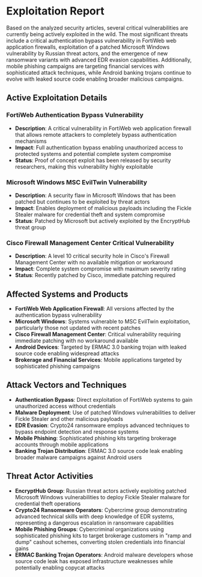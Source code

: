 # Exploitation Report

Based on the analyzed security articles, several critical vulnerabilities are currently being actively exploited in the wild. The most significant threats include a critical authentication bypass vulnerability in FortiWeb web application firewalls, exploitation of a patched Microsoft Windows vulnerability by Russian threat actors, and the emergence of new ransomware variants with advanced EDR evasion capabilities. Additionally, mobile phishing campaigns are targeting financial services with sophisticated attack techniques, while Android banking trojans continue to evolve with leaked source code enabling broader malicious campaigns.

## Active Exploitation Details

### FortiWeb Authentication Bypass Vulnerability
- **Description**: A critical vulnerability in FortiWeb web application firewall that allows remote attackers to completely bypass authentication mechanisms
- **Impact**: Full authentication bypass enabling unauthorized access to protected systems and potential complete system compromise
- **Status**: Proof of concept exploit has been released by security researchers, making this vulnerability highly exploitable

### Microsoft Windows MSC EvilTwin Vulnerability
- **Description**: A security flaw in Microsoft Windows that has been patched but continues to be exploited by threat actors
- **Impact**: Enables deployment of malicious payloads including the Fickle Stealer malware for credential theft and system compromise
- **Status**: Patched by Microsoft but actively exploited by the EncryptHub threat group

### Cisco Firewall Management Center Critical Vulnerability
- **Description**: A level 10 critical security hole in Cisco's Firewall Management Center with no available mitigation or workaround
- **Impact**: Complete system compromise with maximum severity rating
- **Status**: Recently patched by Cisco, immediate patching required

## Affected Systems and Products

- **FortiWeb Web Application Firewall**: All versions affected by the authentication bypass vulnerability
- **Microsoft Windows**: Systems vulnerable to MSC EvilTwin exploitation, particularly those not updated with recent patches
- **Cisco Firewall Management Center**: Critical vulnerability requiring immediate patching with no workaround available
- **Android Devices**: Targeted by ERMAC 3.0 banking trojan with leaked source code enabling widespread attacks
- **Brokerage and Financial Services**: Mobile applications targeted by sophisticated phishing campaigns

## Attack Vectors and Techniques

- **Authentication Bypass**: Direct exploitation of FortiWeb systems to gain unauthorized access without credentials
- **Malware Deployment**: Use of patched Windows vulnerabilities to deliver Fickle Stealer and other malicious payloads
- **EDR Evasion**: Crypto24 ransomware employs advanced techniques to bypass endpoint detection and response systems
- **Mobile Phishing**: Sophisticated phishing kits targeting brokerage accounts through mobile applications
- **Banking Trojan Distribution**: ERMAC 3.0 source code leak enabling broader malware campaigns against Android users

## Threat Actor Activities

- **EncryptHub Group**: Russian threat actors actively exploiting patched Microsoft Windows vulnerabilities to deploy Fickle Stealer malware for credential theft operations
- **Crypto24 Ransomware Operators**: Cybercrime group demonstrating advanced technical skills with deep knowledge of EDR systems, representing a dangerous escalation in ransomware capabilities
- **Mobile Phishing Groups**: Cybercriminal organizations using sophisticated phishing kits to target brokerage customers in "ramp and dump" cashout schemes, converting stolen credentials into financial gains
- **ERMAC Banking Trojan Operators**: Android malware developers whose source code leak has exposed infrastructure weaknesses while potentially enabling copycat attacks